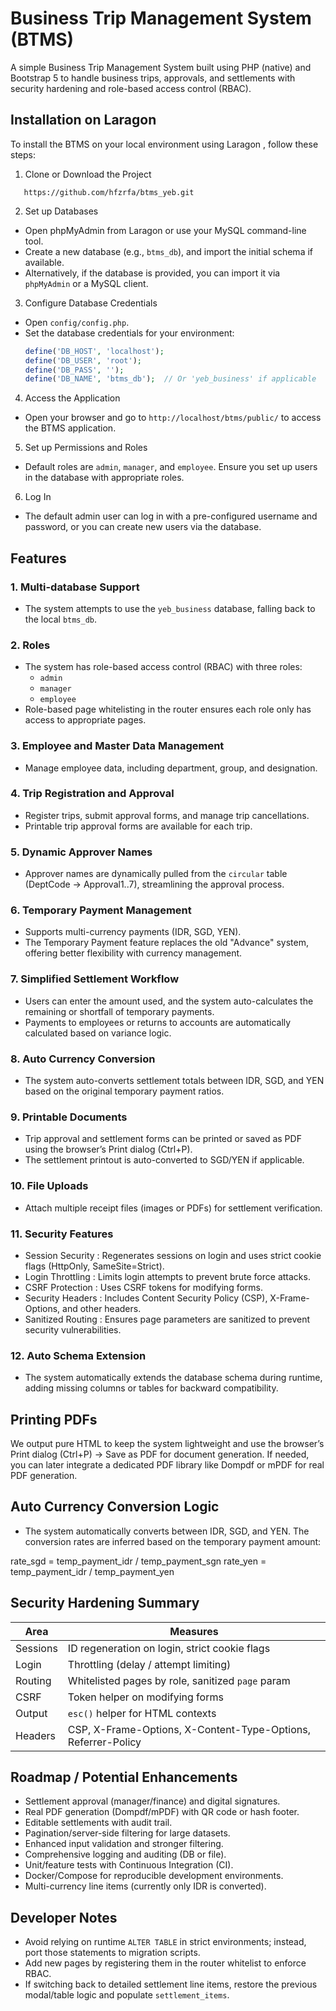 
# Business Trip Management System (BTMS)

A simple Business Trip Management System built using PHP (native) and Bootstrap 5 to handle business trips, approvals, and settlements with security hardening and role-based access control (RBAC).

## Installation on Laragon

To install the BTMS on your local environment using   Laragon  , follow these steps:



1.   Clone or Download the Project 
```  
   https://github.com/hfzrfa/btms_yeb.git
```

2.   Set up Databases  
   - Open   phpMyAdmin   from Laragon or use your MySQL command-line tool.
   - Create a new database (e.g., `btms_db`), and import the initial schema if available.
   - Alternatively, if the database is provided, you can import it via `phpMyAdmin` or a MySQL client.

3.   Configure Database Credentials  
   - Open `config/config.php`.
   - Set the database credentials for your environment:
     ```php
     define('DB_HOST', 'localhost');
     define('DB_USER', 'root');
     define('DB_PASS', '');
     define('DB_NAME', 'btms_db');  // Or 'yeb_business' if applicable
     ```

4.   Access the Application  
   - Open your browser and go to `http://localhost/btms/public/` to access the BTMS application.

5.   Set up Permissions and Roles  
   - Default roles are `admin`, `manager`, and `employee`. Ensure you set up users in the database with appropriate roles.

6.   Log In  
   - The default admin user can log in with a pre-configured username and password, or you can create new users via the database.


## Features

### 1.   Multi-database Support  
   - The system attempts to use the `yeb_business` database, falling back to the local `btms_db`.

### 2.   Roles  
   - The system has role-based access control (RBAC) with three roles:
     - `admin`
     - `manager`
     - `employee`
   - Role-based page whitelisting in the router ensures each role only has access to appropriate pages.

### 3.   Employee and Master Data Management  
   - Manage employee data, including department, group, and designation.

### 4.   Trip Registration and Approval  
   - Register trips, submit approval forms, and manage trip cancellations.
   - Printable trip approval forms are available for each trip.

### 5.   Dynamic Approver Names  
   - Approver names are dynamically pulled from the `circular` table (DeptCode → Approval1..7), streamlining the approval process.

### 6.   Temporary Payment Management  
   - Supports multi-currency payments (IDR, SGD, YEN).
   - The Temporary Payment feature replaces the old "Advance" system, offering better flexibility with currency management.

### 7.   Simplified Settlement Workflow  
   - Users can enter the amount used, and the system auto-calculates the remaining or shortfall of temporary payments.
   - Payments to employees or returns to accounts are automatically calculated based on variance logic.

### 8.   Auto Currency Conversion  
   - The system auto-converts settlement totals between IDR, SGD, and YEN based on the original temporary payment ratios.

### 9.   Printable Documents  
   - Trip approval and settlement forms can be printed or saved as PDF using the browser’s Print dialog (Ctrl+P).
   - The settlement printout is auto-converted to SGD/YEN if applicable.

### 10.   File Uploads  
   - Attach multiple receipt files (images or PDFs) for settlement verification.

### 11.   Security Features  
   -   Session Security  : Regenerates sessions on login and uses strict cookie flags (HttpOnly, SameSite=Strict).
   -   Login Throttling  : Limits login attempts to prevent brute force attacks.
   -   CSRF Protection  : Uses CSRF tokens for modifying forms.
   -   Security Headers  : Includes Content Security Policy (CSP), X-Frame-Options, and other headers.
   -   Sanitized Routing  : Ensures page parameters are sanitized to prevent security vulnerabilities.

### 12.   Auto Schema Extension  
   - The system automatically extends the database schema during runtime, adding missing columns or tables for backward compatibility.

## Printing PDFs

We output pure HTML to keep the system lightweight and use the browser’s Print dialog (Ctrl+P) → Save as PDF for document generation. If needed, you can later integrate a dedicated PDF library like   Dompdf   or   mPDF   for real PDF generation.

## Auto Currency Conversion Logic

- The system automatically converts between IDR, SGD, and YEN. The conversion rates are inferred based on the temporary payment amount:

rate\_sgd = temp\_payment\_idr / temp\_payment\_sgn
rate\_yen = temp\_payment\_idr / temp\_payment\_yen


## Security Hardening Summary

| Area        | Measures                                                        |
|-------------|-----------------------------------------------------------------|
|   Sessions  | ID regeneration on login, strict cookie flags                   |
|   Login     | Throttling (delay / attempt limiting)                            |
|   Routing   | Whitelisted pages by role, sanitized `page` param                |
|   CSRF      | Token helper on modifying forms                                 |
|   Output    | `esc()` helper for HTML contexts                                 |
|   Headers   | CSP, X-Frame-Options, X-Content-Type-Options, Referrer-Policy   |

## Roadmap / Potential Enhancements

- Settlement approval (manager/finance) and digital signatures.
- Real PDF generation (Dompdf/mPDF) with QR code or hash footer.
- Editable settlements with audit trail.
- Pagination/server-side filtering for large datasets.
- Enhanced input validation and stronger filtering.
- Comprehensive logging and auditing (DB or file).
- Unit/feature tests with Continuous Integration (CI).
- Docker/Compose for reproducible development environments.
- Multi-currency line items (currently only IDR is converted).

## Developer Notes

- Avoid relying on runtime `ALTER TABLE` in strict environments; instead, port those statements to migration scripts.
- Add new pages by registering them in the router whitelist to enforce RBAC.
- If switching back to detailed settlement line items, restore the previous modal/table logic and populate `settlement_items`.



